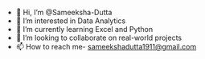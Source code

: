 - 👋 Hi, I’m @Sameeksha-Dutta
- 👀 I’m interested in Data Analytics
- 🌱 I’m currently learning Excel and Python
- 💞️ I’m looking to collaborate on real-world projects
- 📫 How to reach me- sameekshadutta1911@gmail.com

<!---
Sameeksha-Dutta/Sameeksha-Dutta is a ✨ special ✨ repository because its `README.md` (this file) appears on your GitHub profile.
You can click the Preview link to take a look at your changes.
--->
